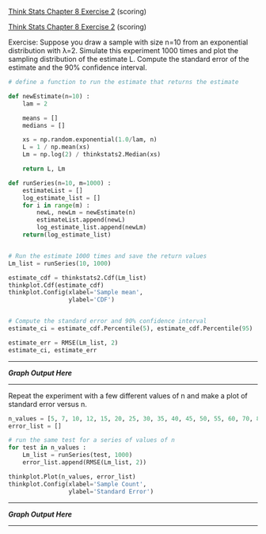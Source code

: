 [Think Stats Chapter 8 Exercise 2](http://greenteapress.com/thinkstats2/html/thinkstats2009.html#toc77) (scoring)

[Think Stats Chapter 8 Exercise 2](http://greenteapress.com/thinkstats2/html/thinkstats2009.html#toc77) (scoring)

Exercise: Suppose you draw a sample with size n=10 from an exponential distribution with λ=2. Simulate this experiment 1000 times and plot the sampling distribution of the estimate L. Compute the standard error of the estimate and the 90% confidence interval.


```Python
# define a function to run the estimate that returns the estimate

def newEstimate(n=10) :
    lam = 2

    means = []
    medians = []

    xs = np.random.exponential(1.0/lam, n)
    L = 1 / np.mean(xs)
    Lm = np.log(2) / thinkstats2.Median(xs)

    return L, Lm

def runSeries(n=10, m=1000) :
    estimateList = []
    log_estimate_list = []
    for i in range(m) :
        newL, newLm = newEstimate(n)
        estimateList.append(newL)
        log_estimate_list.append(newLm)
    return(log_estimate_list)                                                                  


# Run the estimate 1000 times and save the return values
Lm_list = runSeries(10, 1000)

estimate_cdf = thinkstats2.Cdf(Lm_list)
thinkplot.Cdf(estimate_cdf)
thinkplot.Config(xlabel='Sample mean',
                 ylabel='CDF')


# Compute the standard error and 90% confidence interval
estimate_ci = estimate_cdf.Percentile(5), estimate_cdf.Percentile(95)

estimate_err = RMSE(Lm_list, 2)
estimate_ci, estimate_err

```

---

***Graph Output Here***

___

Repeat the experiment with a few different values of n and make a plot of standard error versus n.

```Python
n_values = [5, 7, 10, 12, 15, 20, 25, 30, 35, 40, 45, 50, 55, 60, 70, 80, 90, 100, 500, 1000]
error_list = []

# run the same test for a series of values of n
for test in n_values :
    Lm_list = runSeries(test, 1000)
    error_list.append(RMSE(Lm_list, 2))

thinkplot.Plot(n_values, error_list)
thinkplot.Config(xlabel='Sample Count',
                 ylabel='Standard Error')

```

---

***Graph Output Here***

---

